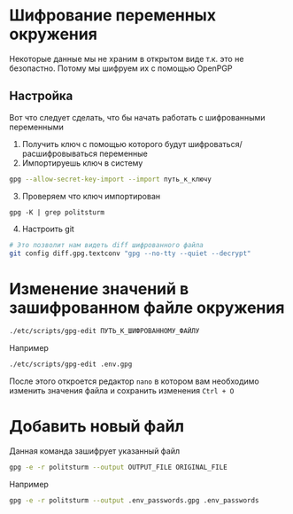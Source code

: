 # Шифрование переменных окружения

Некоторые данные мы не храним в открытом виде т.к. это не безопастно.
Потому мы шифруем их с помощью OpenPGP

## Настройка

Вот что следует сделать, что бы начать работать с шифрованными переменными

1. Получить ключ с помощью которого будут шифроваться/расшифровываться переменные
2. Импортируешь ключ в систему 
```bash
gpg --allow-secret-key-import --import путь_к_ключу
``` 
3. Проверяем что ключ импортирован
```base
gpg -K | grep politsturm
```
4. Настроить git

```bash
# Это позволит нам видеть diff шифрованного файла
git config diff.gpg.textconv "gpg --no-tty --quiet --decrypt"
```

# Изменение значений в зашифрованном файле окружения
```bash
./etc/scripts/gpg-edit ПУТЬ_К_ШИФРОВАННОМУ_ФАЙЛУ
```

Например

```bash
./etc/scripts/gpg-edit .env.gpg
```

После этого откроется редактор `nano` в котором вам необходимо изменить значения файла и сохранить изменения `Ctrl + O`

# Добавить новый файл

Данная команда зашифрует указанный файл
```bash
gpg -e -r politsturm --output OUTPUT_FILE ORIGINAL_FILE

```
Например
```bash
gpg -e -r politsturm --output .env_passwords.gpg .env_passwords
```